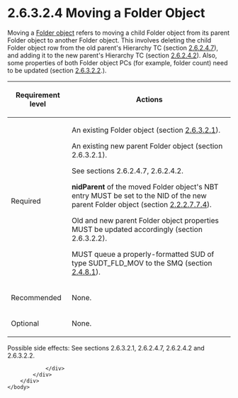 <html dir="LTR" xmlns:mshelp="http://msdn.microsoft.com/mshelp" xmlns:ddue="http://ddue.schemas.microsoft.com/authoring/2003/5" xmlns:xlink="http://www.w3.org/1999/xlink" xmlns:tool="http://www.microsoft.com/tooltip">
    <head>
        <meta http-equiv="Content-Type" content="text/html; CHARSET=utf-8"></meta>
        <meta name="save" content="history"></meta>
        <title>2.6.3.2.4 Moving a Folder Object</title>
        <xml>
            <mshelp:toctitle title="2.6.3.2.4 Moving a Folder Object"></mshelp:toctitle>
            <mshelp:rltitle title="[MS-PST]: Moving a Folder Object"></mshelp:rltitle>
            <mshelp:keyword index="A" term="f2c7a242-547e-4a2a-9008-c305e0cb3ee9"></mshelp:keyword>
            <mshelp:attr name="DCSext.ContentType" value="open specification"></mshelp:attr>
            <mshelp:attr name="AssetID" value="f2c7a242-547e-4a2a-9008-c305e0cb3ee9"></mshelp:attr>
            <mshelp:attr name="TopicType" value="kbRef"></mshelp:attr>
            <mshelp:attr name="DCSext.Title" value="[MS-PST]: Moving a Folder Object" />
        </xml>
    </head>
    <body>
        <div id="header">
            <h1 class="heading">2.6.3.2.4 Moving a Folder Object</h1>
        </div>
        <div id="mainSection">
            <div id="mainBody">
                <div id="allHistory" class="saveHistory"></div>
                <div id="sectionSection0" class="section" name="collapseableSection">
                    

<p>Moving a <a href="08220cc9-69b1-4072-a2e7-2a0ff201d505.htm#gt_0682daa7-c1b8-419b-8a32-6048833d0b72">Folder
object</a> refers to moving a child Folder object from its parent Folder object
to another Folder object. This involves deleting the child Folder object row
from the old parent's Hierarchy TC (section <a href="5a0450b5-61c3-4bb0-9837-fd14a00040d2.htm">2.6.2.4.7</a>), and adding it
to the new parent's Hierarchy TC (section <a href="1a94f596-d840-4f66-824e-af1024fb6944.htm">2.6.2.4.2</a>). Also, some
properties of both Folder object PCs (for example, folder count) need to be
updated (section <a href="d17234d1-4de9-436e-a412-186b42dd1a8b.htm">2.6.3.2.2</a>.).</p>

<table>
 <thead>
  <tr>
   <th>
   <p>Requirement level</p>
   </th>
   <th>
   <p>Actions</p>
   </th>
  </tr>
 </thead>
 <tr>
  <td>
  <p>Required</p>
  </td>
  <td>
  <p>An existing Folder object (section <a href="a5c8bcf8-706d-4db2-afc4-1f5cb239dc63.htm">2.6.3.2.1</a>).</p>
  <p>An existing new parent Folder object (section
  2.6.3.2.1).</p>
  <p>See sections 2.6.2.4.7, 2.6.2.4.2.</p>
  <p><b>nidParent</b> of the moved Folder object's NBT
  entry MUST be set to the NID of the new parent Folder object (section <a href="28fb2116-0998-4485-9844-9711b95603ba.htm">2.2.2.7.7.4</a>).</p>
  <p>Old and new parent Folder object properties MUST be
  updated accordingly (section 2.6.3.2.2).</p>
  <p>MUST queue a properly-formatted SUD of type
  SUDT_FLD_MOV to the SMQ (section <a href="feced5b5-714b-47e1-8ca0-a8aae53c2fe4.htm">2.4.8.1</a>).</p>
  </td>
 </tr>
 <tr>
  <td>
  <p>Recommended</p>
  </td>
  <td>
  <p>None.</p>
  </td>
 </tr>
 <tr>
  <td>
  <p>Optional</p>
  </td>
  <td>
  <p>None.</p>
  </td>
 </tr>
</table>

<p>Possible side effects: See sections 2.6.3.2.1, 2.6.2.4.7,
2.6.2.4.2 and 2.6.3.2.2.</p>


                </div>
            </div>
        </div>
    </body>
</html>
